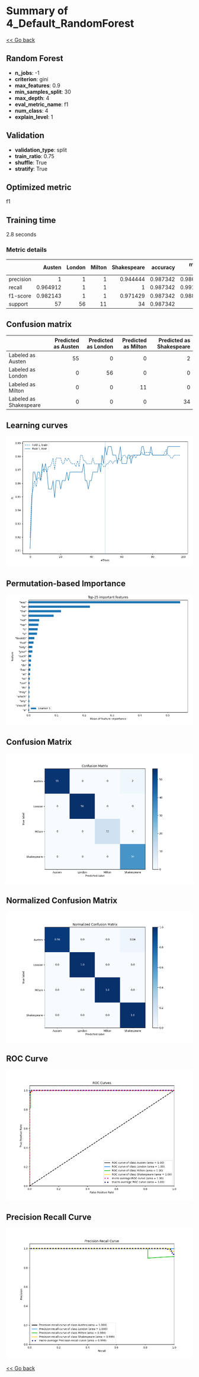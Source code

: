 # Summary of 4_Default_RandomForest

[<< Go back](../README.md)


## Random Forest
- **n_jobs**: -1
- **criterion**: gini
- **max_features**: 0.9
- **min_samples_split**: 30
- **max_depth**: 4
- **eval_metric_name**: f1
- **num_class**: 4
- **explain_level**: 1

## Validation
 - **validation_type**: split
 - **train_ratio**: 0.75
 - **shuffle**: True
 - **stratify**: True

## Optimized metric
f1

## Training time

2.8 seconds

### Metric details
|           |    Austen |   London |   Milton |   Shakespeare |   accuracy |   macro avg |   weighted avg |   logloss |
|:----------|----------:|---------:|---------:|--------------:|-----------:|------------:|---------------:|----------:|
| precision |  1        |        1 |        1 |      0.944444 |   0.987342 |    0.986111 |       0.988045 |  0.131905 |
| recall    |  0.964912 |        1 |        1 |      1        |   0.987342 |    0.991228 |       0.987342 |  0.131905 |
| f1-score  |  0.982143 |        1 |        1 |      0.971429 |   0.987342 |    0.988393 |       0.98741  |  0.131905 |
| support   | 57        |       56 |       11 |     34        |   0.987342 |  158        |     158        |  0.131905 |


## Confusion matrix
|                        |   Predicted as Austen |   Predicted as London |   Predicted as Milton |   Predicted as Shakespeare |
|:-----------------------|----------------------:|----------------------:|----------------------:|---------------------------:|
| Labeled as Austen      |                    55 |                     0 |                     0 |                          2 |
| Labeled as London      |                     0 |                    56 |                     0 |                          0 |
| Labeled as Milton      |                     0 |                     0 |                    11 |                          0 |
| Labeled as Shakespeare |                     0 |                     0 |                     0 |                         34 |

## Learning curves
![Learning curves](learning_curves.png)

## Permutation-based Importance
![Permutation-based Importance](permutation_importance.png)
## Confusion Matrix

![Confusion Matrix](confusion_matrix.png)


## Normalized Confusion Matrix

![Normalized Confusion Matrix](confusion_matrix_normalized.png)


## ROC Curve

![ROC Curve](roc_curve.png)


## Precision Recall Curve

![Precision Recall Curve](precision_recall_curve.png)



[<< Go back](../README.md)
